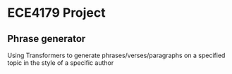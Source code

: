 # ECE4179 Project

## Phrase generator
Using Transformers to generate phrases/verses/paragraphs on a specified topic in the style of a specific author